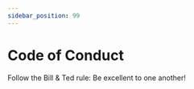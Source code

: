 ```yaml
---
sidebar_position: 99
---
```


# Code of Conduct

Follow the Bill & Ted rule: Be excellent to one another!
